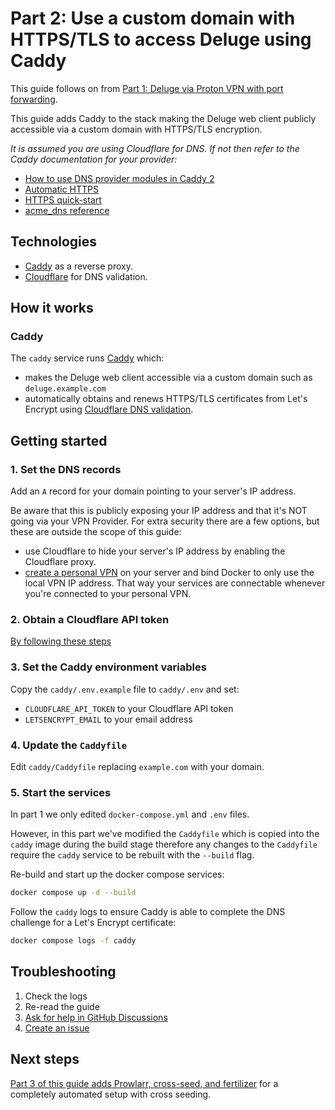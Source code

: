 # Part 2: Use a custom domain with HTTPS/TLS to access Deluge using Caddy

This guide follows on from [Part 1: Deluge via Proton VPN with port forwarding](https://github.com/RogueOneEcho/how-to-setup-deluge-with-protonvpn-portforward).

This guide adds Caddy to the stack making the Deluge web client publicly accessible via a custom domain with HTTPS/TLS encryption.

*It is assumed you are using Cloudflare for DNS. If not then refer to the Caddy documentation for your provider:*
- [How to use DNS provider modules in Caddy 2](https://caddy.community/t/how-to-use-dns-provider-modules-in-caddy-2/8148)
- [Automatic HTTPS](https://caddyserver.com/docs/automatic-https)
- [HTTPS quick-start](https://caddyserver.com/docs/quick-starts/https)
- [acme_dns reference](https://caddyserver.com/docs/caddyfile/options#acme-dns)

## Technologies
- [Caddy](https://caddyserver.com/) as a reverse proxy.
- [Cloudflare](https://www.cloudflare.com/) for DNS validation.

## How it works

### Caddy

The `caddy` service runs [Caddy](https://github.com/qdm12/gluetun) which:
- makes the Deluge web client accessible via a custom domain such as `deluge.example.com`
- automatically obtains and renews HTTPS/TLS certificates from Let's Encrypt using [Cloudflare DNS validation](https://github.com/caddy-dns/cloudflare).

## Getting started

### 1. Set the DNS records

Add an `A` record for your domain pointing to your server's IP address.

Be aware that this is publicly exposing your IP address and that it's NOT going via your VPN Provider. For extra security there are a few options, but these are outside the scope of this guide:

- use Cloudflare to hide your server's IP address by enabling the Cloudflare proxy.
- [create a personal VPN](https://www.digitalocean.com/community/tutorials/how-to-set-up-wireguard-on-ubuntu-20-04) on your server and bind Docker to only use the local VPN IP address. That way your services are connectable whenever you're connected to your personal VPN.

### 2. Obtain a Cloudflare API token

[By following these steps](https://github.com/caddy-dns/cloudflare/blob/master/README.md#configuration)

### 3. Set the Caddy environment variables

Copy the `caddy/.env.example` file to `caddy/.env` and set:

- `CLOUDFLARE_API_TOKEN` to your Cloudflare API token
- `LETSENCRYPT_EMAIL` to your email address

### 4. Update the `Caddyfile`

Edit `caddy/Caddyfile` replacing `example.com` with your domain.

### 5. Start the services

In part 1 we only edited `docker-compose.yml` and `.env` files.

However, in this part we've modified the `Caddyfile` which is copied into the `caddy` image during the build stage therefore any changes to the `Caddyfile` require the `caddy` service to be rebuilt with the `--build` flag.

Re-build and start up the docker compose services:

```bash
docker compose up -d --build
```

Follow the `caddy` logs to ensure Caddy is able to complete the DNS challenge for a Let's Encrypt certificate:

```bash
docker compose logs -f caddy
```

## Troubleshooting

1. Check the logs
2. Re-read the guide
3. [Ask for help in GitHub Discussions](https://github.com/RogueOneEcho/how-to-setup-deluge-with-protonvpn-portforward/discussions)
4. [Create an issue](https://github.com/RogueOneEcho/how-to-setup-deluge-with-protonvpn-portforward/issues)

## Next steps

[Part 3 of this guide adds Prowlarr, cross-seed, and fertilizer](tree/part-3-prowlarr-cross-seed-fertilizer) for a completely automated setup with cross seeding.
